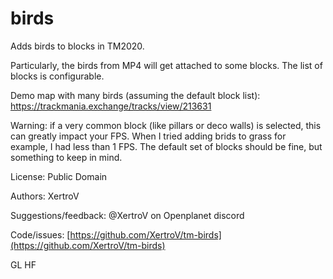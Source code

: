 # birds

Adds birds to blocks in TM2020.

Particularly, the birds from MP4 will get attached to some blocks.
The list of blocks is configurable.

Demo map with many birds (assuming the default block list): <https://trackmania.exchange/tracks/view/213631>

Warning: if a very common block (like pillars or deco walls) is selected, this can greatly impact your FPS. When I tried adding brids to grass for example, I had less than 1 FPS. The default set of blocks should be fine, but something to keep in mind.

License: Public Domain

Authors: XertroV

Suggestions/feedback: @XertroV on Openplanet discord

Code/issues: [https://github.com/XertroV/tm-birds](https://github.com/XertroV/tm-birds)

GL HF
